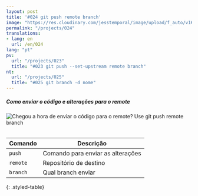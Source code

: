 ```yaml
---
layout: post
title: '#024 git push remote branch'
image: "https://res.cloudinary.com/jesstemporal/image/upload/f_auto/v1642878674/gitfichas/pt/024/thumbnail_e3b3rk.jpg"
permalink: "/projects/024"
translations:
- lang: en
  url: /en/024
lang: "pt"
pv:
  url: "/projects/023"
  title: "#023 git push --set-upstream remote branch"
nt:
  url: "/projects/025"
  title: "#025 git branch -d nome"
---
```

##### Como enviar o código e alterações para o remote

<img alt="Chegou a hora de enviar o código para o remote? Use git push remote branch" src="https://res.cloudinary.com/jesstemporal/image/upload/v1642878674/gitfichas/pt/024/full_tmrjmp.jpg"><br><br>

| Comando | Descrição |
|---------|-------------|
| `push` | Comando para enviar as alterações |
| `remote` | Repositório de destino |
| `branch` | Qual branch enviar |
{: .styled-table}
